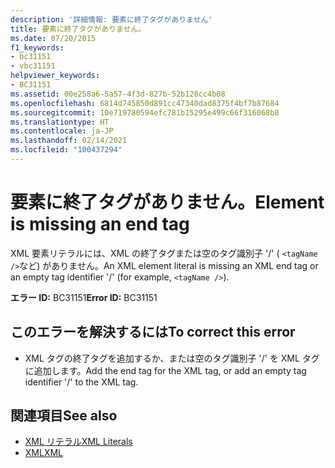```yaml
---
description: '詳細情報: 要素に終了タグがありません'
title: 要素に終了タグがありません。
ms.date: 07/20/2015
f1_keywords:
- bc31151
- vbc31151
helpviewer_keywords:
- BC31151
ms.assetid: 00e258a6-5a57-4f3d-827b-52b128cc4b08
ms.openlocfilehash: 6814d745850d891cc47340dad8375f4bf7b87684
ms.sourcegitcommit: 10e719780594efc781b15295e499c66f316068b8
ms.translationtype: HT
ms.contentlocale: ja-JP
ms.lasthandoff: 02/14/2021
ms.locfileid: "100437294"
---
```

# <a name="element-is-missing-an-end-tag"></a><span data-ttu-id="39453-103">要素に終了タグがありません。</span><span class="sxs-lookup"><span data-stu-id="39453-103">Element is missing an end tag</span></span>

<span data-ttu-id="39453-104">XML 要素リテラルには、XML の終了タグまたは空のタグ識別子 '/' ( `<tagName />`など) がありません。</span><span class="sxs-lookup"><span data-stu-id="39453-104">An XML element literal is missing an XML end tag or an empty tag identifier '/' (for example, `<tagName />`).</span></span>  
  
 <span data-ttu-id="39453-105">**エラー ID:** BC31151</span><span class="sxs-lookup"><span data-stu-id="39453-105">**Error ID:** BC31151</span></span>  
  
## <a name="to-correct-this-error"></a><span data-ttu-id="39453-106">このエラーを解決するには</span><span class="sxs-lookup"><span data-stu-id="39453-106">To correct this error</span></span>  
  
- <span data-ttu-id="39453-107">XML タグの終了タグを追加するか、または空のタグ識別子 '/' を XML タグに追加します。</span><span class="sxs-lookup"><span data-stu-id="39453-107">Add the end tag for the XML tag, or add an empty tag identifier '/' to the XML tag.</span></span>  
  
## <a name="see-also"></a><span data-ttu-id="39453-108">関連項目</span><span class="sxs-lookup"><span data-stu-id="39453-108">See also</span></span>

- [<span data-ttu-id="39453-109">XML リテラル</span><span class="sxs-lookup"><span data-stu-id="39453-109">XML Literals</span></span>](../language-reference/xml-literals/index.md)
- [<span data-ttu-id="39453-110">XML</span><span class="sxs-lookup"><span data-stu-id="39453-110">XML</span></span>](../programming-guide/language-features/xml/index.md)
